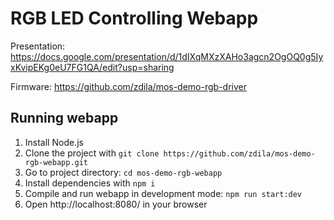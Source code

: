 # RGB LED Controlling Webapp

Presentation: https://docs.google.com/presentation/d/1dIXqMXzXAHo3agcn2OgOQ0g5IyxKvipEKg0eU7FG1QA/edit?usp=sharing

Firmware: https://github.com/zdila/mos-demo-rgb-driver

## Running webapp

1. Install Node.js
1. Clone the project with `git clone https://github.com/zdila/mos-demo-rgb-webapp.git`
1. Go to project directory: `cd mos-demo-rgb-webapp`
1. Install dependencies with `npm i`
1. Compile and run webapp in development mode: `npm run start:dev`
1. Open http://localhost:8080/ in your browser
